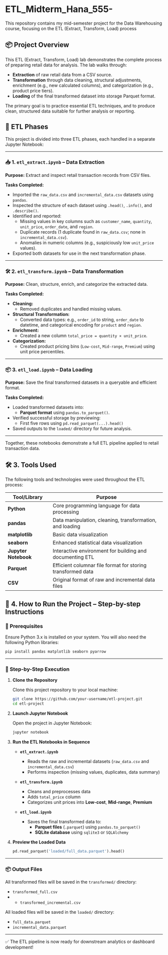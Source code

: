 # ETL_Midterm_Hana_555-
This repository contains my mid-semester project for the Data Warehousing course, focusing on the ETL (Extract, Transform, Load) process

## 📦 Project Overview 

This ETL (Extract, Transform, Load) lab demonstrates the complete process of preparing retail data for analysis. The lab walks through:

- **Extraction** of raw retail data from a CSV source.
- **Transformation** through data cleaning, structural adjustments, enrichment (e.g., new calculated columns), and categorization (e.g., product price tiers).
- **Loading** of the final transformed dataset into storage Parquet format.

The primary goal is to practice essential ETL techniques, and to produce clean, structured data suitable for further analysis or reporting.

## 🔄 ETL Phases 

This project is divided into three ETL phases, each handled in a separate Jupyter Notebook:

---

### 📥 1. `etl_extract.ipynb` – Data Extraction

**Purpose:** Extract and inspect retail transaction records from CSV files.

**Tasks Completed:**
- Imported the `raw_data.csv` and `incremental_data.csv` datasets using `pandas`.
- Inspected the structure of each dataset using `.head()`, `.info()`, and `.describe()`.
- Identified and reported:
  - Missing values in key columns such as `customer_name`, `quantity`, `unit_price`, `order_date`, and `region`.
  - Duplicate records (1 duplicate found in `raw_data.csv`; none in `incremental_data.csv`).
  - Anomalies in numeric columns (e.g., suspiciously low `unit_price` values).
- Exported both datasets for use in the next transformation phase.

---

### 🛠️ 2. `etl_transform.ipynb` – Data Transformation

**Purpose:** Clean, structure, enrich, and categorize the extracted data.

**Tasks Completed:**
- **Cleaning:**
  - Removed duplicates and handled missing values.
- **Structural Transformation:**
  - Converted data types: e.g., `order_id` to string, `order_date` to datetime, and categorical encoding for `product` and `region`.
- **Enrichment:**
  - Created a new column `total_price = quantity × unit_price`.
- **Categorization:**
  - Created product pricing bins (`Low-cost`, `Mid-range`, `Premium`) using unit price percentiles.

---

### 📦 3. `etl_load.ipynb` – Data Loading

**Purpose:** Save the final transformed datasets in a queryable and efficient format.

**Tasks Completed:**
- Loaded transformed datasets into:
  - **Parquet format** using `pandas.to_parquet()`.
- Verified successful storage by previewing:
  - First five rows using `pd.read_parquet(...).head()`
- Saved outputs to the `loaded/` directory for future analysis.

---

Together, these notebooks demonstrate a full ETL pipeline applied to retail transaction data.

## 🛠️ 3. Tools Used

The following tools and technologies were used throughout the ETL process:

| Tool/Library         | Purpose                                                      |
|----------------------|--------------------------------------------------------------|
| **Python**           | Core programming language for data processing                |
| **pandas**           | Data manipulation, cleaning, transformation, and loading     |
| **matplotlib**       | Basic data visualization                                     |
| **seaborn**          | Enhanced statistical data visualization                      |
| **Jupyter Notebook** | Interactive environment for building and documenting ETL     |
| **Parquet**          | Efficient columnar file format for storing transformed data  |
| **CSV**              | Original format of raw and incremental data files            |

## 🚀 4. How to Run the Project – Step-by-step Instructions

### 📁 Prerequisites

Ensure Python 3.x is installed on your system. You will also need the following Python libraries:

```bash
pip install pandas matplotlib seaborn pyarrow 
```
---

### 🧭 Step-by-Step Execution

1. **Clone the Repository**

   Clone this project repository to your local machine:

   ```bash
   git clone https://github.com/your-username/etl-project.git
   cd etl-project
   ```

2. **Launch Jupyter Notebook**

   Open the project in Jupyter Notebook:

   ```bash
   jupyter notebook
   ```

3. **Run the ETL Notebooks in Sequence**

   * **`etl_extract.ipynb`**
     * Reads the raw and incremental datasets (`raw_data.csv` and `incremental_data.csv`)
     * Performs inspection (missing values, duplicates, data summary)

   * **`etl_transform.ipynb`**
     * Cleans and preprocesses data
     * Adds `total_price` column
     * Categorizes unit prices into **Low-cost**, **Mid-range**, **Premium**

   * **`etl_load.ipynb`**
     * Saves the final transformed data to:
       * **Parquet files** (`.parquet`) using `pandas.to_parquet()`
       * **SQLite database** using `sqlite3` or `SQLAlchemy`

4. **Preview the Loaded Data**

     ```python
     pd.read_parquet('loaded/full_data.parquet').head()
     ```
---

### 📦 Output Files

All transformed  files will be saved in the `transformed/` directory:
* `transformed_full.csv`
* * `transformed_incremental.csv`

All loaded files will be saved in the `loaded/` directory:

* `full_data.parquet`
* `incremental_data.parquet`

---

✅ The ETL pipeline is now ready for downstream analytics or dashboard development!



